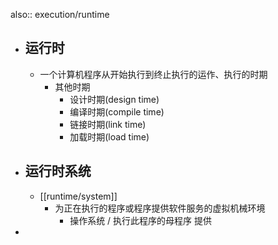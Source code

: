 also:: execution/runtime
- ## 运行时
  - 一个计算机程序从开始执行到终止执行的运作、执行的时期
    - 其他时期
      - 设计时期(design time)
      - 编译时期(compile time)
      - 链接时期(link time)
      - 加载时期(load time)
- ## 运行时系统
  - [[runtime/system]]
    - 为正在执行的程序或程序提供软件服务的虚拟机械环境
      - 操作系统 / 执行此程序的母程序 提供
-